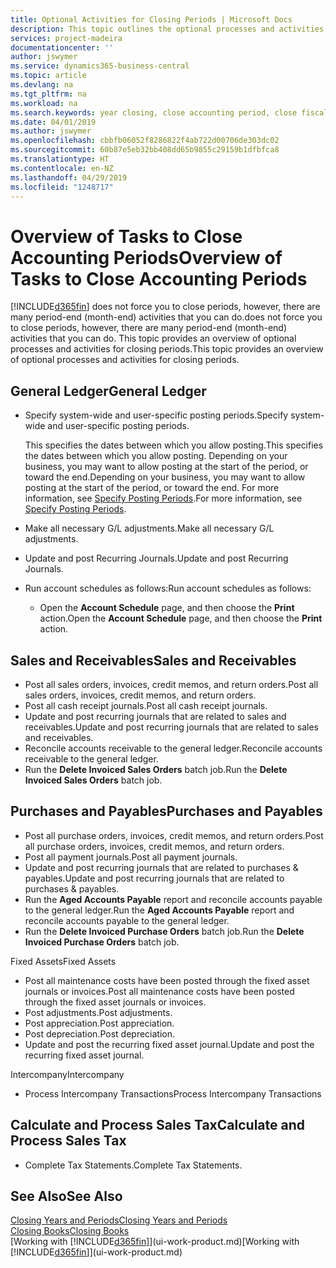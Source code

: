 ```yaml
---
title: Optional Activities for Closing Periods | Microsoft Docs
description: This topic outlines the optional processes and activities for closing accounting periods in Business Central.
services: project-madeira
documentationcenter: ''
author: jswymer
ms.service: dynamics365-business-central
ms.topic: article
ms.devlang: na
ms.tgt_pltfrm: na
ms.workload: na
ms.search.keywords: year closing, close accounting period, close fiscal year, aging, creditor payments, vendor payments
ms.date: 04/01/2019
ms.author: jswymer
ms.openlocfilehash: cbbfb06052f8286822f4ab722d00706de303dc02
ms.sourcegitcommit: 60b87e5eb32bb408dd65b9855c29159b1dfbfca8
ms.translationtype: HT
ms.contentlocale: en-NZ
ms.lasthandoff: 04/29/2019
ms.locfileid: "1248717"
---
```

# <a name="overview-of-tasks-to-close-accounting-periods"></a><span data-ttu-id="a5198-103">Overview of Tasks to Close Accounting Periods</span><span class="sxs-lookup"><span data-stu-id="a5198-103">Overview of Tasks to Close Accounting Periods</span></span>
[!INCLUDE[d365fin](includes/d365fin_md.md)] <span data-ttu-id="a5198-104">does not force you to close periods, however, there are many period-end (month-end) activities that you can do.</span><span class="sxs-lookup"><span data-stu-id="a5198-104">does not force you to close periods, however, there are many period-end (month-end) activities that you can do.</span></span> <span data-ttu-id="a5198-105">This topic provides an overview of optional processes and activities for closing periods.</span><span class="sxs-lookup"><span data-stu-id="a5198-105">This topic provides an overview of optional processes and activities for closing periods.</span></span>  

## <a name="general-ledger"></a><span data-ttu-id="a5198-106">General Ledger</span><span class="sxs-lookup"><span data-stu-id="a5198-106">General Ledger</span></span>
* <span data-ttu-id="a5198-107">Specify system-wide and user-specific posting periods.</span><span class="sxs-lookup"><span data-stu-id="a5198-107">Specify system-wide and user-specific posting periods.</span></span>  

    <span data-ttu-id="a5198-108">This specifies the dates between which you allow posting.</span><span class="sxs-lookup"><span data-stu-id="a5198-108">This specifies the dates between which you allow posting.</span></span> <span data-ttu-id="a5198-109">Depending on your business, you may want to allow posting at the start of the period, or toward the end.</span><span class="sxs-lookup"><span data-stu-id="a5198-109">Depending on your business, you may want to allow posting at the start of the period, or toward the end.</span></span> <span data-ttu-id="a5198-110">For more information, see [Specify Posting Periods](finance-how-specify-posting-periods.md).</span><span class="sxs-lookup"><span data-stu-id="a5198-110">For more information, see [Specify Posting Periods](finance-how-specify-posting-periods.md).</span></span>  
* <span data-ttu-id="a5198-111">Make all necessary G/L adjustments.</span><span class="sxs-lookup"><span data-stu-id="a5198-111">Make all necessary G/L adjustments.</span></span>  
* <span data-ttu-id="a5198-112">Update and post Recurring Journals.</span><span class="sxs-lookup"><span data-stu-id="a5198-112">Update and post Recurring Journals.</span></span>  
  <!--* Process Consolidations-->
* <span data-ttu-id="a5198-113">Run account schedules as follows:</span><span class="sxs-lookup"><span data-stu-id="a5198-113">Run account schedules as follows:</span></span>  
  * <span data-ttu-id="a5198-114">Open the **Account Schedule** page, and then choose the **Print** action.</span><span class="sxs-lookup"><span data-stu-id="a5198-114">Open the **Account Schedule** page, and then choose the **Print** action.</span></span>  

## <a name="sales-and-receivables"></a><span data-ttu-id="a5198-115">Sales and Receivables</span><span class="sxs-lookup"><span data-stu-id="a5198-115">Sales and Receivables</span></span>
* <span data-ttu-id="a5198-116">Post all sales orders, invoices, credit memos, and return orders.</span><span class="sxs-lookup"><span data-stu-id="a5198-116">Post all sales orders, invoices, credit memos, and return orders.</span></span>  
* <span data-ttu-id="a5198-117">Post all cash receipt journals.</span><span class="sxs-lookup"><span data-stu-id="a5198-117">Post all cash receipt journals.</span></span>  
* <span data-ttu-id="a5198-118">Update and post recurring journals that are related to sales and receivables.</span><span class="sxs-lookup"><span data-stu-id="a5198-118">Update and post recurring journals that are related to sales and receivables.</span></span>  
* <span data-ttu-id="a5198-119">Reconcile accounts receivable to the general ledger.</span><span class="sxs-lookup"><span data-stu-id="a5198-119">Reconcile accounts receivable to the general ledger.</span></span>  
* <span data-ttu-id="a5198-120">Run the **Delete Invoiced Sales Orders** batch job.</span><span class="sxs-lookup"><span data-stu-id="a5198-120">Run the **Delete Invoiced Sales Orders** batch job.</span></span>  

## <a name="purchases-and-payables"></a><span data-ttu-id="a5198-121">Purchases and Payables</span><span class="sxs-lookup"><span data-stu-id="a5198-121">Purchases and Payables</span></span>
* <span data-ttu-id="a5198-122">Post all purchase orders, invoices, credit memos, and return orders.</span><span class="sxs-lookup"><span data-stu-id="a5198-122">Post all purchase orders, invoices, credit memos, and return orders.</span></span>  
* <span data-ttu-id="a5198-123">Post all payment journals.</span><span class="sxs-lookup"><span data-stu-id="a5198-123">Post all payment journals.</span></span>  
* <span data-ttu-id="a5198-124">Update and post recurring journals that are related to purchases & payables.</span><span class="sxs-lookup"><span data-stu-id="a5198-124">Update and post recurring journals that are related to purchases & payables.</span></span>  
* <span data-ttu-id="a5198-125">Run the **Aged Accounts Payable** report and reconcile accounts payable to the general ledger.</span><span class="sxs-lookup"><span data-stu-id="a5198-125">Run the **Aged Accounts Payable** report and reconcile accounts payable to the general ledger.</span></span>  
* <span data-ttu-id="a5198-126">Run the **Delete Invoiced Purchase Orders** batch job.</span><span class="sxs-lookup"><span data-stu-id="a5198-126">Run the **Delete Invoiced Purchase Orders** batch job.</span></span>  

<span data-ttu-id="a5198-127">Fixed Assets</span><span class="sxs-lookup"><span data-stu-id="a5198-127">Fixed Assets</span></span>
* <span data-ttu-id="a5198-128">Post all maintenance costs have been posted through the fixed asset journals or invoices.</span><span class="sxs-lookup"><span data-stu-id="a5198-128">Post all maintenance costs have been posted through the fixed asset journals or invoices.</span></span>
* <span data-ttu-id="a5198-129">Post adjustments.</span><span class="sxs-lookup"><span data-stu-id="a5198-129">Post adjustments.</span></span>
* <span data-ttu-id="a5198-130">Post appreciation.</span><span class="sxs-lookup"><span data-stu-id="a5198-130">Post appreciation.</span></span>
* <span data-ttu-id="a5198-131">Post depreciation.</span><span class="sxs-lookup"><span data-stu-id="a5198-131">Post depreciation.</span></span>
* <span data-ttu-id="a5198-132">Update and post the recurring fixed asset journal.</span><span class="sxs-lookup"><span data-stu-id="a5198-132">Update and post the recurring fixed asset journal.</span></span>

<span data-ttu-id="a5198-133">Intercompany</span><span class="sxs-lookup"><span data-stu-id="a5198-133">Intercompany</span></span>
* <span data-ttu-id="a5198-134">Process Intercompany Transactions</span><span class="sxs-lookup"><span data-stu-id="a5198-134">Process Intercompany Transactions</span></span>

## <a name="calculate-and-process-sales-tax"></a><span data-ttu-id="a5198-135">Calculate and Process Sales Tax</span><span class="sxs-lookup"><span data-stu-id="a5198-135">Calculate and Process Sales Tax</span></span>
* <span data-ttu-id="a5198-136">Complete Tax Statements.</span><span class="sxs-lookup"><span data-stu-id="a5198-136">Complete Tax Statements.</span></span>  

## <a name="see-also"></a><span data-ttu-id="a5198-137">See Also</span><span class="sxs-lookup"><span data-stu-id="a5198-137">See Also</span></span>
[<span data-ttu-id="a5198-138">Closing Years and Periods</span><span class="sxs-lookup"><span data-stu-id="a5198-138">Closing Years and Periods</span></span>](year-close-years-periods.md)  
[<span data-ttu-id="a5198-139">Closing Books</span><span class="sxs-lookup"><span data-stu-id="a5198-139">Closing Books</span></span>](year-close-books.md)  
<span data-ttu-id="a5198-140">[Working with [!INCLUDE[d365fin](includes/d365fin_md.md)]](ui-work-product.md)</span><span class="sxs-lookup"><span data-stu-id="a5198-140">[Working with [!INCLUDE[d365fin](includes/d365fin_md.md)]](ui-work-product.md)</span></span>
